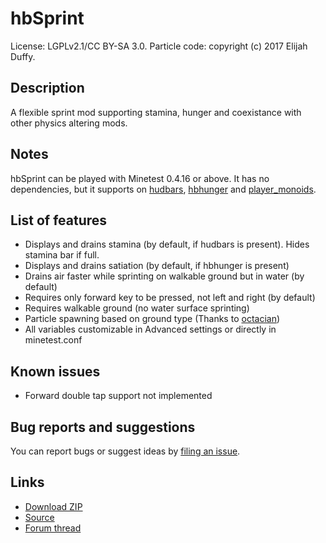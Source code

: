 # hbSprint
License: LGPLv2.1/CC BY-SA 3.0. Particle code: copyright (c) 2017 Elijah Duffy.

## Description
A flexible sprint mod supporting stamina, hunger and coexistance with other physics altering mods.

## Notes
hbSprint can be played with Minetest 0.4.16 or above.
It has no dependencies, but it supports on [hudbars](http://repo.or.cz/w/minetest_hudbars.git), [hbhunger](http://repo.or.cz/w/minetest_hbhunger.git) and [player_monoids](https://github.com/minetest-mods/player_monoids).

## List of features

- Displays and drains stamina (by default, if hudbars is present). Hides stamina bar if full.
- Displays and drains satiation (by default, if hbhunger is present)
- Drains air faster while sprinting on walkable ground but in water (by default)
- Requires only forward key to be pressed, not left and right (by default)
- Requires walkable ground (no water surface sprinting)
- Particle spawning based on ground type (Thanks to [octacian](https://github.com/octacian/sprint/))
- All variables customizable in Advanced settings or directly in minetest.conf

## Known issues
- Forward double tap support not implemented

## Bug reports and suggestions
You can report bugs or suggest ideas by [filing an issue](http://github.com/tacotexmex/hbsprint/issues/new).

## Links
* [Download ZIP](https://github.com/tacotexmex/hbsprint/archive/master.zip)
* [Source](https://github.com/tacotexmex/hbsprint/)
* [Forum thread](https://forum.minetest.net/viewtopic.php?f=9&t=18069&p=282981)
